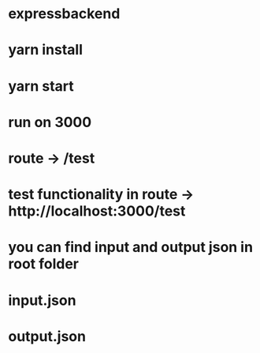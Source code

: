 # expressbackend
# yarn install
# yarn start
# run on 3000


# route -> /test
# test functionality in route -> http://localhost:3000/test
# you can find input and output json in root folder
   # input.json
   # output.json